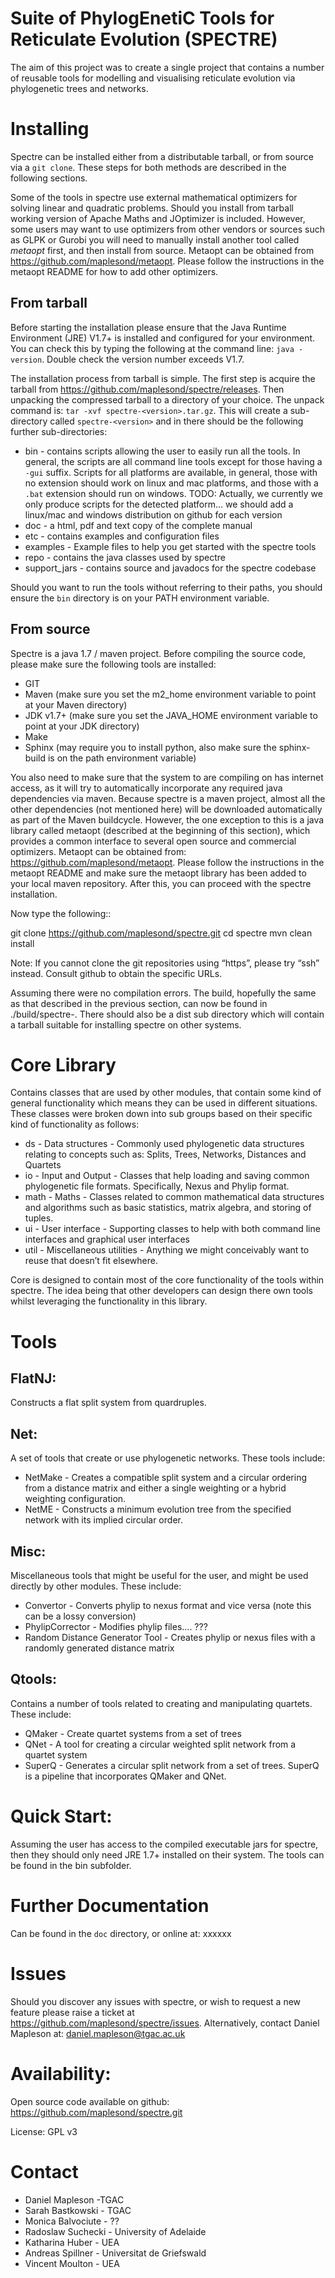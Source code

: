 Suite of PhylogEnetiC Tools for Reticulate Evolution (SPECTRE)
==============================================================

The aim of this project was to create a single project that contains a number of reusable tools for modelling and
visualising reticulate evolution via phylogenetic trees and networks.


Installing
==========

Spectre can be installed either from a distributable tarball, or from source via a `git clone`. These steps for both
methods are described in the following sections.

Some of the tools in spectre use external mathematical optimizers for solving linear and quadratic problems.  Should you
install from tarball working version of Apache Maths and JOptimizer is included.  However, some users may want to use
optimizers from other vendors or sources such as GLPK or Gurobi you will need to manually install another tool called
*metaopt* first, and then install from source.  Metaopt can be obtained from https://github.com/maplesond/metaopt.  Please
follow the instructions in the metaopt README for how to add other optimizers.


From tarball
------------

Before starting the installation please ensure that the Java Runtime Environment (JRE) V1.7+ is installed and configured
for your environment.  You can check this by typing the following at the command line: ``java -version``.  Double check
the version number exceeds V1.7.

The installation process from tarball is simple.  The first step is acquire the tarball from https://github.com/maplesond/spectre/releases.
Then unpacking the compressed tarball to a directory of your choice.  The unpack command is: ``tar -xvf spectre-<version>.tar.gz``.
This will create a sub-directory called ``spectre-<version>`` and in there should be the following further sub-directories:

* bin - contains scripts allowing the user to easily run all the tools.  In general, the scripts are all command line tools except for those having a ``-gui`` suffix.  Scripts for all platforms are available, in general, those with no extension should work on linux and mac platforms, and those with a ``.bat`` extension should run on windows. TODO: Actually, we currently we only produce scripts for the detected platform... we should add a linux/mac and windows distribution on github for each version
* doc - a html, pdf and text copy of the complete manual
* etc - contains examples and configuration files
* examples - Example files to help you get started with the spectre tools
* repo - contains the java classes used by spectre
* support_jars - contains source and javadocs for the spectre codebase

Should you want to run the tools without referring to their paths, you should ensure the `bin` directory is on your
PATH environment variable.


From source
-----------

Spectre is a java 1.7 / maven project. Before compiling the source code, please make sure the following tools are installed:

* GIT
* Maven (make sure you set the m2_home environment variable to point at your Maven directory)
* JDK v1.7+  (make sure you set the JAVA_HOME environment variable to point at your JDK directory)
* Make
* Sphinx (may require you to install python, also make sure the sphinx-build is on the path environment variable)

You also need to make sure that the system to are compiling on has internet access, as it will try to automatically
incorporate any required java dependencies via maven. Because spectre is a maven project, almost all the other
dependencies (not mentioned here) will be downloaded automatically
as part of the Maven buildcycle.  However, the one exception to this is a java library called metaopt (described at the
beginning of this section), which provides a common interface to several open source and commercial optimizers.  Metaopt
can be obtained from: https://github.com/maplesond/metaopt. Please follow the instructions in the metaopt README and
make sure the metaopt library has been added to your local maven repository.  After this, you can proceed with the
spectre installation.

Now type the following::

  git clone https://github.com/maplesond/spectre.git
  cd spectre
  mvn clean install

Note: If you cannot clone the git repositories using “https”, please try “ssh” instead. Consult github to obtain the
specific URLs.

Assuming there were no compilation errors. The build, hopefully the same as that described in the previous section, can
now be found in ./build/spectre-<version>. There should also be a dist sub directory which will contain a tarball
suitable for installing spectre on other systems.


Core Library
============

Contains classes that are used by other modules, that contain some kind of general functionality which means they can be
used in different situations.  These classes were broken down into sub groups based on their specific kind of
functionality as follows:

* ds - Data structures - Commonly used phylogenetic data structures relating to concepts such as: Splits, Trees, Networks, Distances and Quartets
* io - Input and Output - Classes that help loading and saving common phylogenetic file formats.  Specifically, Nexus and Phylip format.
* math - Maths - Classes related to common mathematical data structures and algorithms such as basic statistics, matrix algebra, and storing of tuples.
* ui - User interface - Supporting classes to help with both command line interfaces and graphical user interfaces
* util - Miscellaneous utilities - Anything we might conceivably want to reuse that doesn’t fit elsewhere.

Core is designed to contain most of the core functionality of the tools within spectre.  The idea being that other
developers can design there own tools whilst leveraging the functionality in this library.


Tools
=====


FlatNJ:
-------

Constructs a flat split system from quardruples.



Net:
----

A set of tools that create or use phylogenetic networks.  These tools include:

* NetMake - Creates a compatible split system and a circular ordering from a distance matrix and either a single weighting or a hybrid weighting configuration.
* NetME - Constructs a minimum evolution tree from the specified network with its implied circular order.


Misc:
-----

Miscellaneous tools that might be useful for the user, and might be used directly by other modules.  These include:

* Convertor - Converts phylip to nexus format and vice versa (note this can be a lossy conversion)
* PhylipCorrector - Modifies phylip files.... ???
* Random Distance Generator Tool - Creates phylip or nexus files with a randomly generated distance matrix


Qtools:
-------

Contains a number of tools related to creating and manipulating quartets.  These include:

* QMaker - Create quartet systems from a set of trees
* QNet - A tool for creating a circular weighted split network from a quartet system
* SuperQ - Generates a circular split network from a set of trees.  SuperQ is a pipeline that incorporates QMaker and QNet.



Quick Start:
============

Assuming the user has access to the compiled executable jars for spectre, then they should only need JRE 1.7+ installed
on their system.  The tools can be found in the bin subfolder.


Further Documentation
=====================

Can be found in the ``doc`` directory, or online at: xxxxxx


Issues
======

Should you discover any issues with spectre, or wish to request a new feature please raise a ticket at https://github.com/maplesond/spectre/issues.
Alternatively, contact Daniel Mapleson at: daniel.mapleson@tgac.ac.uk


Availability:
=============

Open source code available on github: https://github.com/maplesond/spectre.git

License: GPL v3


Contact
=======

* Daniel Mapleson -TGAC
* Sarah Bastkowski - TGAC
* Monica Balvociute - ??
* Radoslaw Suchecki - University of Adelaide
* Katharina Huber - UEA
* Andreas Spillner - Universitat de Griefswald
* Vincent Moulton - UEA

